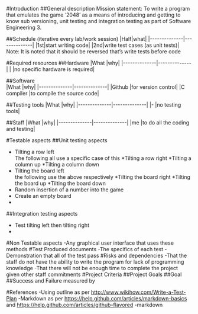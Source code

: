 
#Introduction
##General description
Mission statement: To write a program that emulates the game ‘2048’ as a means of introducing and getting to know sub versioning, unit testing and integration testing as part of Software Engineering 3.

##Schedule (iterative every lab/work session)
|Half|what|
|--------------|--------------|
|1st|start writing code|
|2nd|write test cases (as unit tests)|
Note: It is noted that it should be reversed that’s write tests before code

#Required resources
##Hardware
|What		|why|
|--------------|--------------|
|		|no specific hardware is required|

##Software	
|What		|why|
|--------------|--------------|
|Github 		|for version control|
|C compiler	|to compile the source code|

##Testing tools	
|What		|why|
|--------------|--------------|
|-		|no testing tools|

##Staff
|What		|why|
|--------------|--------------|
|me		|to do all the coding and testing|

#Testable aspects
##Unit testing aspects
<ul>
<li>Tilting a row left</li>
The following all use a specific case of this
*Tilting a row right
*Tilting a column up
*Tilting a column down
<li>Tilting the board left</li>
the following use the above respectively
*Tilting the board right
*Tilting the board up
*Tilting the board down
<li>Random insertion of a number into the game</li>
<li>Create an empty board</li>
<li></li>
</ul>
##Integration testing aspects
<ul>
<li>Test tilting left then tilting right</li>
<li></li>
</ul>	

#Non Testable aspects
-Any graphical user interface that uses these methods
#Test Produced documents
-The specifics of each test
-Demonstration that all of the test pass
#Risks and dependencies
-That the staff do not have the ability to write the program for lack of programming knowledge
-That there will not be enough time to complete the project given other staff commitments
#Project Criteria
##Project Goals
##Goal
##Success and Failure measured by
	
#References
-Using outline as per http://www.wikihow.com/Write-a-Test-Plan
-Markdown as per https://help.github.com/articles/markdown-basics and https://help.github.com/articles/github-flavored
-markdown
